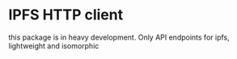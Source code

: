 # IPFS HTTP client

this package is in heavy development. Only API endpoints for ipfs, lightweight and isomorphic
